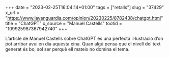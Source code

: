 +++
date = "2023-02-25T16:04:14+01:00"
tags = ["retalls"]
slug = "37429"
x_url = "https://www.lavanguardia.com/opinion/20230225/8782438/chatgpt.html"
title = "ChatGPT"
x_source = "Manuel Castells"
tootid = "109925987367942740"
+++

L’article de Manuel Castells sobre ChatGPT és una perfecta il·lustració d’on pot arribar avui en dia aquesta eina. Quan algú pensa que el nivell del text generat és bo, sol ser perquè ell mateix no domina el tema.
